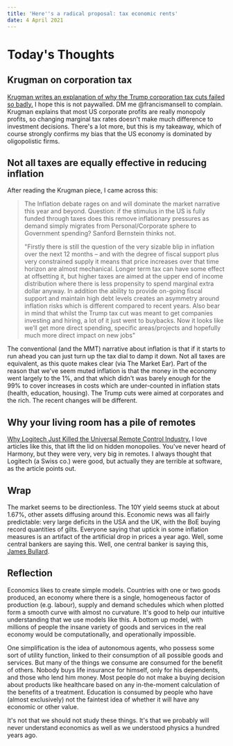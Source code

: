 ```yaml
---
title: 'Here''s a radical proposal: tax economic rents'
date: 4 April 2021
---
```


# Today's Thoughts

## Krugman on corporation tax

[Krugman writes an explanation of why the Trump corporation tax cuts failed so badly.](https://www.nytimes.com/2021/04/08/opinion/biden-corporate-taxes.html)
I hope this is not paywalled. DM me @francismansell to complain.
Krugman explains that most US corporate profits are really monopoly profits, so changing marginal tax rates doesn't make much difference to investment decisions.
There's a lot more, but this is my takeaway, which of course strongly confirms my bias that the US economy is dominated by oligopolistic firms.

## Not all taxes are equally effective in reducing inflation

After reading the Krugman piece, I came across this:

> The Inflation debate rages on and will dominate the market narrative this year and beyond. Question: if the stimulus in the US is fully funded through taxes does this remove inflationary pressures as demand simply migrates from Personal/Corporate sphere to Government spending? Sanford Bernstein thinks not.
> 
> "Firstly there is still the question of the very sizable blip in inflation over the next 12 months – and with the degree of fiscal support plus very constrained supply it means that price increases over that time horizon are almost mechanical. Longer term tax can have some effect at offsetting it, but higher taxes are aimed at the upper end of income distribution where there is less propensity to spend marginal extra dollar anyway. In addition the ability to provide on-going fiscal support and maintain high debt levels creates an asymmetry around inflation risks which is different compared to recent years. Also bear in mind that whilst the Trump tax cut was meant to get companies investing and hiring, a lot of it just went to buybacks. Now it looks like we’ll get more direct spending, specific areas/projects and hopefully much more direct impact on new jobs"

The conventional (and the MMT) narrative about inflation is that if it starts to run ahead you can just turn up the tax dial to damp it down. 
Not all taxes are equivalent, as this quote makes clear (via The Market Ear).
Part of the reason that we've seem muted inflation is that the money in the economy went largely to the 1%, and that which didn't was barely enough for the 99% to cover increases in costs which are under-counted in inflation stats (health, education, housing). 
The Trump cuts were aimed at corporates and the rich. The recent changes will be different.

## Why your living room has a pile of remotes

[Why Logitech Just Killed the Universal Remote Control Industry.](https://mattstoller.substack.com/p/why-logitech-just-killed-the-universal)
I love articles like this, that lift the lid on hidden monopolies. 
You've never heard of Harmony, but they were very, very big in remotes.
I always thought that Logitech (a Swiss co.) were good, but actually they are terrible at software, as the article points out.

## Wrap

The market seems to be directionless. 
The 10Y yield seems stuck at about 1.67%, other assets diffusing around this.
Economic news was all fairly predictable: very large deficits in the USA and the UK, with the BoE buying record quantities of gilts.
Everyone saying that uptick in some inflation measures is an artifact of the artificial drop in prices a year ago.
Well, some central bankers are saying this.
Well, one central banker is saying this, [James Bullard](https://www.marketwatch.com/story/feds-bullard-says-inflation-risks-wont-be-clear-until-later-this-year-11618248198).


## Reflection

Economics likes to create simple models. 
Countries with one or two goods produced, an economy where there is a single, homogeneous factor of production (e.g. labour), supply and demand schedules which when plotted form a smooth curve with almost no curvature.
It's good to help our intuitive understanding that we use models like this.
A bottom up model, with millions of people the insane variety of goods and services in the real economy would be computationally, and operationally impossible.

One simplification is the idea of autonomous agents, who possess some sort of utility function, linked to their consumption of all possible goods and services.
But many of the things we consume are consumed for the benefit of others. Nobody buys life insurance for himself, only for his dependents, and those who lend him money. 
Most people do not make a buying decision about products like healthcare based on any in-the-moment calculation of the benefits of a treatment.
Education is consumed by people who have (almost exclusively) not the faintest idea of whether it will have any economic or other value.

It's not that we should not study these things. It's that we probably will never understand economics as well as we understood physics a hundred years ago.

